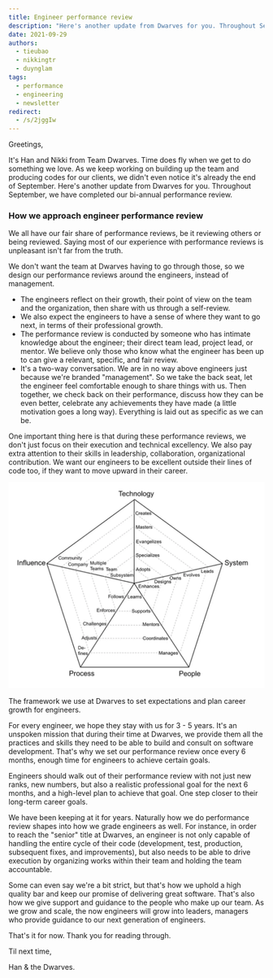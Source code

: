 ```yaml
---
title: Engineer performance review
description: "Here's another update from Dwarves for you. Throughout September, we have completed our bi-annual performance review."
date: 2021-09-29
authors:
  - tieubao
  - nikkingtr
  - duynglam
tags:
  - performance
  - engineering
  - newsletter
redirect:
  - /s/2jggIw
---
```


Greetings,

It's Han and Nikki from Team Dwarves. Time does fly when we get to do something we love. As we keep working on building up the team and producing codes for our clients, we didn't even notice it's already the end of September. Here's another update from Dwarves for you. Throughout September, we have completed our bi-annual performance review.

### How we approach engineer performance review

We all have our fair share of performance reviews, be it reviewing others or being reviewed. Saying most of our experience with performance reviews is unpleasant isn't far from the truth.

We don't want the team at Dwarves having to go through those, so we design our performance reviews around the engineers, instead of management.

- The engineers reflect on their growth, their point of view on the team and the organization, then share with us through a self-review.
- We also expect the engineers to have a sense of where they want to go next, in terms of their professional growth.
- The performance review is conducted by someone who has intimate knowledge about the engineer; their direct team lead, project lead, or mentor. We believe only those who know what the engineer has been up to can give a relevant, specific, and fair review.
- It's a two-way conversation. We are in no way above engineers just because we're branded "management". So we take the back seat, let the engineer feel comfortable enough to share things with us. Then together, we check back on their performance, discuss how they can be even better, celebrate any achievements they have made (a little motivation goes a long way). Everything is laid out as specific as we can be.

One important thing here is that during these performance reviews, we don't just focus on their execution and technical excellency. We also pay extra attention to their skills in leadership, collaboration, organizational contribution. We want our engineers to be excellent outside their lines of code too, if they want to move upward in their career.

![](assets/engineer-performance-review-20240312105303460.webp)

The framework we use at Dwarves to set expectations and plan career growth for engineers.

For every engineer, we hope they stay with us for 3 - 5 years. It's an unspoken mission that during their time at Dwarves, we provide them all the practices and skills they need to be able to build and consult on software development. That's why we set our performance review once every 6 months, enough time for engineers to achieve certain goals.

Engineers should walk out of their performance review with not just new ranks, new numbers, but also a realistic professional goal for the next 6 months, and a high-level plan to achieve that goal. One step closer to their long-term career goals.

We have been keeping at it for years. Naturally how we do performance review shapes into how we grade engineers as well. For instance, in order to reach the "senior" title at Dwarves, an engineer is not only capable of handling the entire cycle of their code (development, test, production, subsequent fixes, and improvements), but also needs to be able to drive execution by organizing works within their team and holding the team accountable.

Some can even say we're a bit strict, but that's how we uphold a high quality bar and keep our promise of delivering great software. That's also how we give support and guidance to the people who make up our team. As we grow and scale, the now engineers will grow into leaders, managers who provide guidance to our next generation of engineers.

That's it for now. Thank you for reading through.

Til next time,

Han & the Dwarves.
